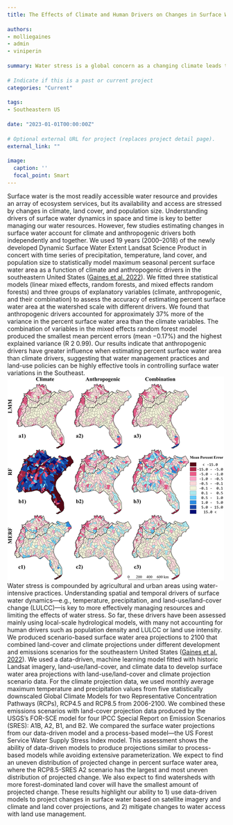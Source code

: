 ```yaml
---
title: The Effects of Climate and Human Drivers on Changes in Surface Water in the Southeastern United States

authors:
- molliegaines
- admin
- viniperin

summary: Water stress is a global concern as a changing climate leads to variations in weather patterns and agricultural and urban areas continue to use water-intensive practices. Understanding spatial and temporal factors of surface water dynamics is key to better managing our resources and limiting the effects of water stress. However, many of the models we currently have for estimating changes in surface water do not account for human drivers such as land cover change or land use intensity. In this study, we assessed how different climate and anthropogenic drivers affect the variability of surface water in the Southeastern United States, an area that has experienced more land cover change than any other region in the country. 

# Indicate if this is a past or current project
categories: "Current"

tags:
- Southeastern US

date: "2023-01-01T00:00:00Z"

# Optional external URL for project (replaces project detail page).
external_link: ""

image:
  caption: ''
  focal_point: Smart
---
```


Surface water is the most readily accessible water resource and provides an array of ecosystem services, but its availability and access are stressed by changes in climate, land cover, and population size. Understanding drivers of surface water dynamics in space and time is key to better managing our water resources. However, few studies estimating changes in surface water account for climate and anthropogenic drivers both independently and together. We used 19 years (2000–2018) of the newly developed Dynamic Surface Water Extent Landsat Science Product in concert with time series of precipitation, temperature, land cover, and population size to statistically model maximum seasonal percent surface water area as a function of climate and anthropogenic drivers in the southeastern United States (<a href="https://agupubs.onlinelibrary.wiley.com/doi/full/10.1029/2021WR031484">Gaines et al. 2022</a>). We fitted three statistical models (linear mixed effects, random forests, and mixed effects random forests) and three groups of explanatory variables (climate, anthropogenic, and their combination) to assess the accuracy of estimating percent surface water area at the watershed scale with different drivers. We found that anthropogenic drivers accounted for approximately 37% more of the variance in the percent surface water area than the climate variables. The combination of variables in the mixed effects random forest model produced the smallest mean percent errors (mean −0.17%) and the highest explained variance (R 2 0.99). Our results indicate that anthropogenic drivers have greater influence when estimating percent surface water area than climate drivers, suggesting that water management practices and land-use policies can be highly effective tools in controlling surface water variations in the Southeast.
<img src="map.jpg">
Water stress is compounded by agricultural and urban areas using water-intensive practices. Understanding spatial and temporal drivers of surface water dynamics—e.g., temperature, precipitation, and land-use/land-cover change (LULCC)—is key to more effectively managing resources and limiting the effects of water stress. So far, these drivers have been assessed mainly using local-scale hydrological models, with many not accounting for human drivers such as population density and LULCC or land use intensity. We produced scenario-based surface water area projections to 2100 that combined land-cover and climate projections under different development and emissions scenarios for the southeastern United States (<a href="https://agupubs.onlinelibrary.wiley.com/doi/full/10.1029/2021WR031484">Gaines et al. 2022</a>). We used a data-driven, machine learning model fitted with historic Landsat imagery, land-use/land-cover, and climate data to develop surface water area projections with land-use/land-cover and climate projection scenario data. For the climate projection data, we used monthly average maximum temperature and precipitation values from five statistically downscaled Global Climate Models for two Representative Concentration Pathways (RCPs), RCP4.5 and RCP8.5 from 2006-2100. We combined these emissions scenarios with land-cover projection data produced by the USGS’s FOR-SCE model for four IPCC Special Report on Emission Scenarios (SRES): A1B, A2, B1, and B2. We compared the surface water projections from our data-driven model and a process-based model—the US Forest Service Water Supply Stress Index model. This assessment shows the ability of data-driven models to produce projections similar to process-based models while avoiding extensive parameterization. We expect to find an uneven distribution of projected change in percent surface water area, where the RCP8.5-SRES A2 scenario has the largest and most uneven distribution of projected change. We also expect to find watersheds with more forest-dominated land cover will have the smallest amount of projected change. These results highlight our ability to 1) use data-driven models to project changes in surface water based on satellite imagery and climate and land cover projections, and 2) mitigate changes to water access with land use management.

